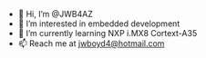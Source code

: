 - 👋 Hi, I’m @JWB4AZ
- 👀 I’m interested in embedded development
- 🌱 I’m currently learning NXP i.MX8 Cortext-A35
- 📫 Reach me at jwboyd4@hotmail.com

<!---
JWB4AZ/JWB4AZ is a ✨ special ✨ repository because its `README.md` (this file) appears on your GitHub profile.
You can click the Preview link to take a look at your changes.
--->

